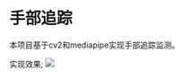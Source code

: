 # 手部追踪

本项目基于cv2和mediapipe实现手部追踪监测。

实现效果;
![](https://img.jing10.top/uPic/202304171435031681713303Odgkdj.png)